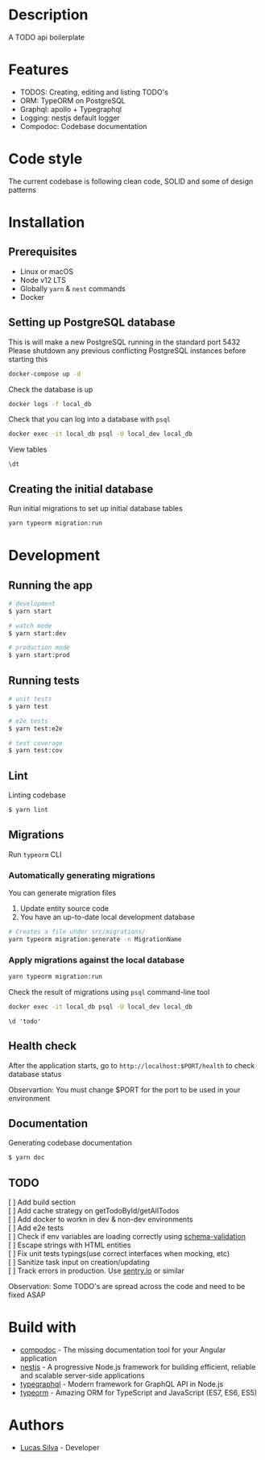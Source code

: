 # Description

A TODO api boilerplate

# Features

- TODOS: Creating, editing and listing TODO's
- ORM: TypeORM on PostgreSQL
- Graphql: apollo + Typegraphql
- Logging: nestjs default logger
- Compodoc: Codebase documentation

# Code style

The current codebase is following clean code, SOLID and some of design patterns

# Installation

## Prerequisites

- Linux or macOS
- Node v12 LTS
- Globally `yarn` & `nest` commands
- Docker

## Setting up PostgreSQL database

This is will make a new PostgreSQL running in the standard port 5432
Please shutdown any previous conflicting PostgreSQL instances before starting this

```bash
docker-compose up -d
```

Check the database is up

```bash
docker logs -f local_db
```

Check that you can log into a database with `psql`

```bash
docker exec -it local_db psql -U local_dev local_db
```

View tables

```psql
\dt
```

## Creating the initial database

Run initial migrations to set up initial database tables

```bash
yarn typeorm migration:run
```

# Development

## Running the app

```bash
# development
$ yarn start

# watch mode
$ yarn start:dev

# production mode
$ yarn start:prod
```

## Running tests

```bash
# unit tests
$ yarn test 

# e2e tests
$ yarn test:e2e

# test coverage
$ yarn test:cov
```

## Lint

Linting codebase

```bash
$ yarn lint
```

## Migrations

Run `typeorm` CLI

### Automatically generating migrations

You can generate migration files

1) Update entity source code
2) You have an up-to-date local development database

```bash
# Creates a file under src/migrations/
yarn typeorm migration:generate -n MigrationName
```

### Apply migrations against the local database

```bash
yarn typeorm migration:run
```

Check the result of migrations using `psql` command-line tool

```bash
docker exec -it local_db psql -U local_dev local_db
```

```psql
\d 'todo'
```

## Health check

After the application starts, go to `http://localhost:$PORT/health` to check database status

Observartion: You must change $PORT for the port to be used in your environment

## Documentation

Generating codebase documentation

```bash
$ yarn doc
```

## TODO

[ ] Add build section  
[ ] Add cache strategy on getTodoById/getAllTodos  
[ ] Add docker to workn in dev & non-dev environments  
[ ] Add e2e tests  
[ ] Check if env variables are loading correctly using [schema-validation](https://docs.nestjs.com/techniques/configuration#schema-validation)  
[ ] Escape strings with HTML entities  
[ ] Fix unit tests typings(use correct interfaces when mocking, etc)  
[ ] Sanitize task input on creation/updating  
[ ] Track errors in production. Use [sentry.io](https://sentry.io) or similar

Observation: Some TODO's are spread across the code and need to be fixed ASAP

# Build with

- [compodoc](https://compodoc.app) - The missing documentation tool for your Angular application
- [nestjs](https://nestjs.com) - A progressive Node.js framework for building efficient, reliable and scalable server-side applications
- [typegraphql](https://typegraphql.com) - Modern framework for GraphQL API in Node.js
- [typeorm](https://typeorm.io) - Amazing ORM for TypeScript and JavaScript (ES7, ES6, ES5)

# Authors

- [Lucas Silva](https://github.com/luqezman) - Developer
